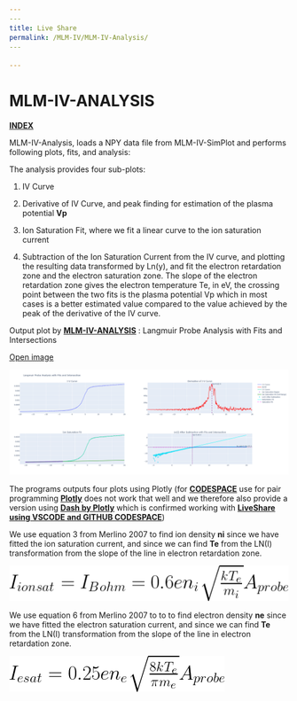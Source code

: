 ```yaml
---
​---
title: Live Share
permalink: /MLM-IV/MLM-IV-Analysis/
​---

---
```


# MLM-IV-ANALYSIS

[**INDEX**](index.md)

MLM-IV-Analysis, loads a NPY data file from MLM-IV-SimPlot and performs following plots, fits, and analysis:

The analysis provides four sub-plots:

1. IV Curve

   

2. Derivative of IV Curve, and peak finding for estimation of the plasma potential **Vp**

   

3. Ion Saturation Fit, where we fit a linear curve to the ion saturation current

   

4. Subtraction of the Ion Saturation Current from the IV curve, and plotting the resulting data transformed by Ln(y), and fit the electron retardation zone and the electron saturation zone. The slope of the electron retardation zone gives the electron temperature Te, in eV, the crossing point between the two fits is the plasma potential  Vp which in most cases is a better estimated value compared to the value achieved by the peak of the derivative of the IV curve.

   

Output plot by [**MLM-IV-ANALYSIS**](MLM-IV-Analysis.md) : Langmuir Probe Analysis with Fits and Intersections

 <a href="images/MLM-IV-Analysis.png" onclick="window.open(this.href, 'popup', 'width=600,height=600'); return false;">Open image</a>

![MLM-IV-Analysis output plot](.\images\MLM-IV-Analysis.png)

The programs outputs four plots using Plotly (for [**CODESPACE**](https://github.com/features/codespaces) use for pair programming [**Plotly**](https://plotly.com/) does not work that well and we therefore also provide a version using [**Dash by Plotly**](https://dash.plotly.com/) which is confirmed working with [**LiveShare using VSCODE and GITHUB CODESPACE**](Liveshare.md))



We use equation 3 from Merlino 2007 to find ion density **ni** since we have fitted the ion saturation current, and since we can find **Te** from the LN(I) transformation from the slope of the line in electron retardation zone. 

![Equation 3 - Merlino 2007](.\images\Merlino2007-Eq3.png)

We use equation 6 from Merlino 2007 to to to find electron density **ne** since we have fitted the electron saturation current, and since we can find **Te** from the LN(I) transformation from the slope of the line in electron retardation zone. 

![Equation 6 - Merlino 2007](.\images\Merlino2007-Eq6.png)







